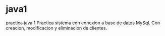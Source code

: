 # java1
practica java 1
Practica sistema con conexion a base de datos MySql.
Con creacion, modificacion y eliminacion de clientes.